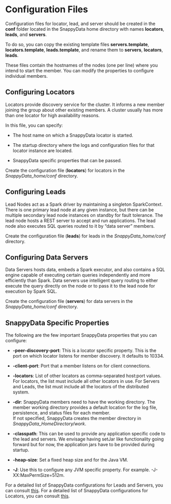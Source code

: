 # Configuration Files

Configuration files for locator, lead, and server should be created in the **conf** folder located in the SnappyData home directory with names **locators**, **leads**, and **servers**.

To do so, you can copy the existing template files **servers.template**, **locators.template**, **leads.template**, and rename them to **servers**, **locators**, **leads**.

These files contain the hostnames of the nodes (one per line) where you intend to start the member. You can modify the properties to configure individual members.

<a id="configure-locators"></a>
## Configuring Locators

Locators provide discovery service for the cluster. It informs a new member joining the group about other existing members. A cluster usually has more than one locator for high availability reasons.

In this file, you can specify:

* The host name on which a SnappyData locator is started.

* The startup directory where the logs and configuration files for that locator instance are located.

* SnappyData specific properties that can be passed.

Create the configuration file (**locators**) for locators in the *SnappyData_home/conf* directory.

<a id="configure-leads"></a>
## Configuring Leads

Lead Nodes act as a Spark driver by maintaining a singleton SparkContext. There is one primary lead node at any given instance, but there can be multiple secondary lead node instances on standby for fault tolerance. The lead node hosts a REST server to accept and run applications. The lead node also executes SQL queries routed to it by “data server” members.

Create the configuration file (**leads**) for leads in the *SnappyData_home/conf* directory.

<a id="configure-servers"></a>
## Configuring Data Servers
Data Servers hosts data, embeds a Spark executor, and also contains a SQL engine capable of executing certain queries independently and more efficiently than Spark. Data servers use intelligent query routing to either execute the query directly on the node or to pass it to the lead node for execution by Spark SQL.

Create the configuration file (**servers**) for data servers in the *SnappyData_home/conf* directory.

<a id="snappy-properties"></a>
## SnappyData Specific Properties

The following are the few important SnappyData properties that you can configure:

* **-peer-discovery-port**: This is a locator specific property. This is the port on which locator listens for member discovery. It defaults to 10334. 

* **-client-port**: Port that a member listens on for client connections. 

* **-locators**: List of other locators as comma-separated host:port values. For locators, the list must include all other locators in use. For Servers and Leads, the list must include all the locators of the distributed system.

* **-dir**: SnappyData members need to have the working directory. The member working directory provides a default location for the log file, persistence, and status files for each member.<br> If not specified, SnappyData creates the member directory in *SnappyData_HomeDirectory/work*. 

* **-classpath**: This can be used to provide any application specific code to the lead and servers. We envisage having setJar like functionality going forward but for now, the application jars have to be provided during startup. 

* **-heap-size**: Set a fixed heap size and for the Java VM. 

* **-J**: Use this to configure any JVM specific property. For example. -J-XX:MaxPermSize=512m. 

For a detailed list of SnappyData configurations for Leads and Servers, you can consult [this](http://gemfirexd.docs.pivotal.io/docs-gemfirexd/reference/gfxd_commands/gfxd-server.html). For a detailed list of SnappyData configurations for Locators, you can consult [this](http://gemfirexd.docs.pivotal.io/docs-gemfirexd/reference/gfxd_commands/gfxd-locator.html).
